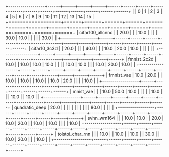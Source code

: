 +------------------+------+------+------+------+------+------+------+------+------+------+------+------+------+------+------+------+
|                  | 0    | 1    | 2    | 3    | 4    | 5    | 6    | 7    | 8    | 9    | 10   | 11   | 12   | 13   | 14   | 15   |
+==================+======+======+======+======+======+======+======+======+======+======+======+======+======+======+======+======+
| cifar100_allcnnc |      | 20.0 |      |      | 10.0 |      |      |      | 30.0 | 10.0 |      |      |      |      | 30.0 |      |
+------------------+------+------+------+------+------+------+------+------+------+------+------+------+------+------+------+------+
| cifar10_3c3d     |      | 20.0 |      |      |      | 40.0 |      |      | 10.0 | 20.0 | 10.0 |      |      |      |      |      |
+------------------+------+------+------+------+------+------+------+------+------+------+------+------+------+------+------+------+
| fmnist_2c2d      | 10.0 |      | 10.0 | 10.0 | 10.0 |      |      |      | 10.0 | 10.0 |      |      | 10.0 | 20.0 | 10.0 |      |
+------------------+------+------+------+------+------+------+------+------+------+------+------+------+------+------+------+------+
| fmnist_vae       | 10.0 | 20.0 |      | 10.0 |      | 10.0 |      | 10.0 |      | 10.0 | 20.0 |      |      |      | 10.0 |      |
+------------------+------+------+------+------+------+------+------+------+------+------+------+------+------+------+------+------+
| mnist_vae        |      |      | 10.0 | 50.0 | 10.0 |      |      |      |      | 10.0 |      |      | 10.0 |      | 10.0 |      |
+------------------+------+------+------+------+------+------+------+------+------+------+------+------+------+------+------+------+
| quadratic_deep   | 20.0 |      |      |      |      |      |      |      |      |      |      | 80.0 |      |      |      |      |
+------------------+------+------+------+------+------+------+------+------+------+------+------+------+------+------+------+------+
| svhn_wrn164      |      |      | 10.0 | 10.0 |      | 20.0 | 10.0 | 20.0 |      | 10.0 |      | 10.0 |      |      |      | 10.0 |
+------------------+------+------+------+------+------+------+------+------+------+------+------+------+------+------+------+------+
| tolstoi_char_rnn |      |      | 10.0 |      | 10.0 |      | 10.0 |      | 30.0 |      | 10.0 | 20.0 |      |      | 10.0 |      |
+------------------+------+------+------+------+------+------+------+------+------+------+------+------+------+------+------+------+